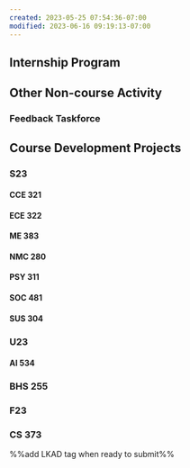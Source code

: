 ```yaml
---
created: 2023-05-25 07:54:36-07:00
modified: 2023-06-16 09:19:13-07:00
---
```



## Internship Program

## Other Non-course Activity

### Feedback Taskforce

## Course Development Projects

### S23

#### CCE 321

#### ECE 322

#### ME 383

#### NMC 280

#### PSY 311

#### SOC 481

#### SUS 304

### U23

#### AI 534

### BHS 255

### F23

### CS 373

%%add LKAD tag when ready to submit%%